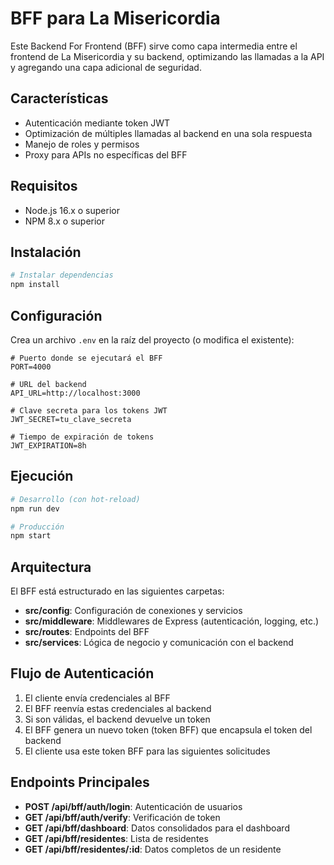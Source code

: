 # BFF para La Misericordia

Este Backend For Frontend (BFF) sirve como capa intermedia entre el frontend de La Misericordia y su backend, optimizando las llamadas a la API y agregando una capa adicional de seguridad.

## Características

- Autenticación mediante token JWT
- Optimización de múltiples llamadas al backend en una sola respuesta
- Manejo de roles y permisos
- Proxy para APIs no específicas del BFF

## Requisitos

- Node.js 16.x o superior
- NPM 8.x o superior

## Instalación

```bash
# Instalar dependencias
npm install
```

## Configuración

Crea un archivo `.env` en la raíz del proyecto (o modifica el existente):

```
# Puerto donde se ejecutará el BFF
PORT=4000

# URL del backend
API_URL=http://localhost:3000

# Clave secreta para los tokens JWT
JWT_SECRET=tu_clave_secreta

# Tiempo de expiración de tokens
JWT_EXPIRATION=8h
```

## Ejecución

```bash
# Desarrollo (con hot-reload)
npm run dev

# Producción
npm start
```

## Arquitectura

El BFF está estructurado en las siguientes carpetas:

- **src/config**: Configuración de conexiones y servicios
- **src/middleware**: Middlewares de Express (autenticación, logging, etc.)
- **src/routes**: Endpoints del BFF
- **src/services**: Lógica de negocio y comunicación con el backend

## Flujo de Autenticación

1. El cliente envía credenciales al BFF
2. El BFF reenvía estas credenciales al backend
3. Si son válidas, el backend devuelve un token
4. El BFF genera un nuevo token (token BFF) que encapsula el token del backend
5. El cliente usa este token BFF para las siguientes solicitudes

## Endpoints Principales

- **POST /api/bff/auth/login**: Autenticación de usuarios
- **GET /api/bff/auth/verify**: Verificación de token
- **GET /api/bff/dashboard**: Datos consolidados para el dashboard
- **GET /api/bff/residentes**: Lista de residentes
- **GET /api/bff/residentes/:id**: Datos completos de un residente
